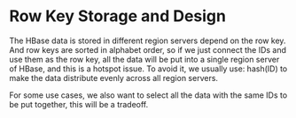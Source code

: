 # Row Key Storage and Design

The HBase data is stored in different region servers depend on the row key. And row keys are sorted in alphabet order, 
so if we just connect the IDs and use them as the row key, all the data will be put into a single region server of HBase,
and this is a hotspot issue. To avoid it, we usually use: hash(ID) to make the data distribute evenly across all region
servers.  

For some use cases, we also want to select all the data with the same IDs to be put together, this will be a tradeoff.
 